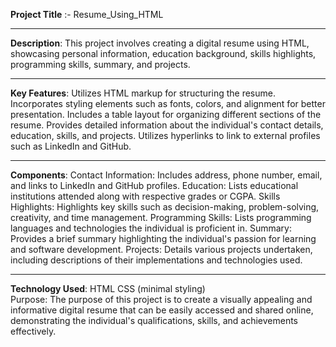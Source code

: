 <b>Project Title</b> :-  Resume_Using_HTML
<br>
<hr>
<b>Description</b>: This project involves creating a digital resume using HTML, showcasing personal information, education background, skills highlights, programming skills, summary, and projects.
<br>
<hr>
<b>Key Features</b>:
Utilizes HTML markup for structuring the resume.
Incorporates styling elements such as fonts, colors, and alignment for better presentation.
Includes a table layout for organizing different sections of the resume.
Provides detailed information about the individual's contact details, education, skills, and projects.
Utilizes hyperlinks to link to external profiles such as LinkedIn and GitHub.
<br>
<hr>
<b>Components</b>:
Contact Information: Includes address, phone number, email, and links to LinkedIn and GitHub profiles.
Education: Lists educational institutions attended along with respective grades or CGPA.
Skills Highlights: Highlights key skills such as decision-making, problem-solving, creativity, and time management.
Programming Skills: Lists programming languages and technologies the individual is proficient in.
Summary: Provides a brief summary highlighting the individual's passion for learning and software development.
Projects: Details various projects undertaken, including descriptions of their implementations and technologies used.
<br>
<hr>
<b>Technology Used</b>:
HTML
CSS (minimal styling)
<br>
Purpose: The purpose of this project is to create a visually appealing and informative digital resume that can be easily accessed and shared online, demonstrating the individual's qualifications, skills, and achievements effectively.

